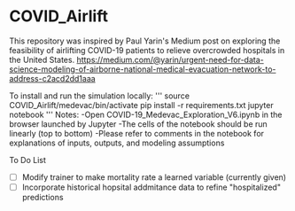 # COVID_Airlift

This repository was inspired by Paul Yarin's Medium post on exploring the feasibility of airlifting COVID-19 patients to relieve overcrowded hospitals in the United States.
https://medium.com/@yarin/urgent-need-for-data-science-modeling-of-airborne-national-medical-evacuation-network-to-address-c2acd2dd1aaa

To install and run the simulation locally:
'''
source COVID_Airlift/medevac/bin/activate
pip install -r requirements.txt
jupyter notebook
'''
Notes:
-Open COVID-19_Medevac_Exploration_V6.ipynb in the browser launched by Jupyter 
-The cells of the notebook should be run linearly (top to bottom)
-Please refer to comments in the notebook for explanations of inputs, outputs, and modeling assumptions

To Do List
- [ ] Modify trainer to make mortality rate a learned variable (currently given)
- [ ] Incorporate historical hopsital addmitance data to refine "hospitalized" predictions
